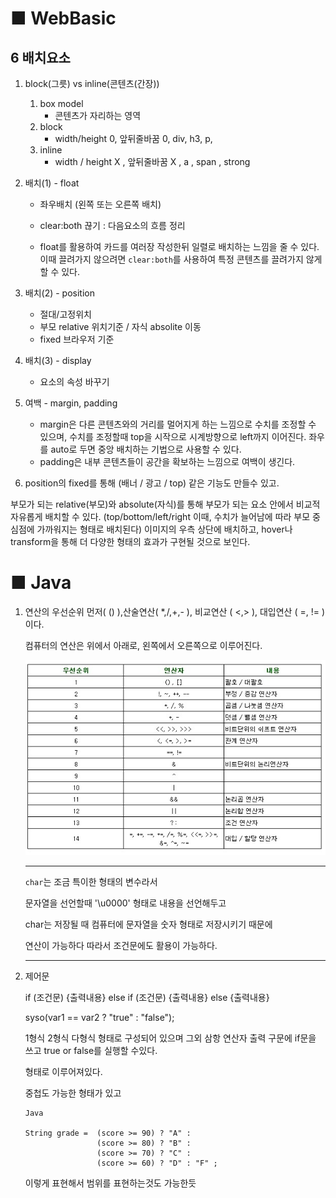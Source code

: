 

# ■ WebBasic


## 6 배치요소

1. block(그릇) vs inline(콘텐츠(간장))
    1) box model
        - 콘텐츠가 자리하는 영역
    2) block
        - width/height 0, 앞뒤줄바꿈 0, div, h3, p,
    3) inline
        - width / height X , 앞뒤줄바꿈 X , a , span , strong  


2. 배치(1) - float

    - 좌우배치 (왼쪽 또는 오른쪽 배치)
    - clear:both 끊기 : 다음요소의 흐름 정리

    - float를 활용하여 카드를 여러장 작성한뒤 일렬로 배치하는 느낌을 줄 수 있다.
      이때 끌려가지 않으려면 `clear:both`를 사용하여 특정 콘텐츠를 끌려가지 않게할 수 있다.

3. 배치(2) - position

    - 절대/고정위치
    - 부모 relative 위치기준 / 자식 absolite 이동
    - fixed 브라우저 기준

4. 배치(3) - display

    - 요소의 속성 바꾸기


5. 여백 - margin, padding 

    - margin은 다른 콘텐츠와의 거리를 멀어지게 하는 느낌으로 수치를 조정할 수 있으며, 수치를 조정할때 top을 시작으로 시계방향으로 left까지 이어진다. 좌우를 auto로 두면 중앙 배치하는 기법으로 사용할 수 있다.
    - padding은 내부 콘텐츠들이 공간을 확보하는 느낌으로 여백이 생긴다.


6. position의 fixed를 통해 (배너 / 광고 / top) 같은 기능도 만들수 있고.

부모가 되는 relative(부모)와 absolute(자식)를 통해 부모가 되는 요소 안에서 비교적 자유롭게 배치할 수 있다. (top/bottom/left/right 이때, 수치가 늘어남에 따라 부모 중심점에 가까워지는 형태로 배치된다)
이미지의 우측 상단에 배치하고, hover나 transform을 통해 더 다양한 형태의 효과가 구현될 것으로 보인다.



# ■ Java


1. 연산의 우선순위 먼저( () ),산술연산( *,/,+,- ), 비교연산 ( <,> ), 대입연산 ( =, != ) 이다.

    컴퓨터의 연산은 위에서 아래로, 왼쪽에서 오른쪽으로 이루어진다.

    ![연산자](./img/연산자.png)


    ---


    `char`는 조금 특이한 형태의 변수라서

    문자열을 선언할때 '\u0000' 형태로 내용을 선언해두고

    char는 저장될 때 컴퓨터에 문자열을 숫자 형태로 저장시키기 때문에

    연산이 가능하다 따라서 조건문에도 활용이 가능하다.


    ---


2. 제어문



    if (조건문) {출력내용}
    else if (조건문) {출력내용}
    else {출력내용}

    syso(var1 == var2 ? "true" : "false");

    1형식 2형식 다형식 형태로 구성되어 있으며 
    그외 삼항 연산자 출력 구문에 if문을 쓰고 true or false를 실행할 수있다.

    형태로 이루어져있다.

    중첩도 가능한 형태가 있고

    ```
    Java

    String grade =  (score >= 90) ? "A" :
                    (score >= 80) ? "B" :
                    (score >= 70) ? "C" :
                    (score >= 60) ? "D" : "F" ;

    ```
    이렇게 표현해서 범위를 표현하는것도 가능한듯




                    
    